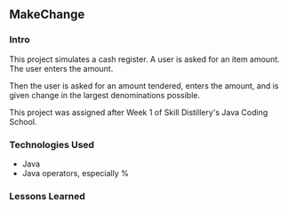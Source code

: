 ## MakeChange

### Intro
This project simulates a cash register. A user is asked for an item amount.
The user enters the amount.

Then the user is asked for an amount tendered,
enters the amount, and is given change in the largest denominations possible.

This project was assigned after Week 1 of Skill Distillery's Java Coding School.

### Technologies Used
* Java
* Java operators, especially %

### Lessons Learned
